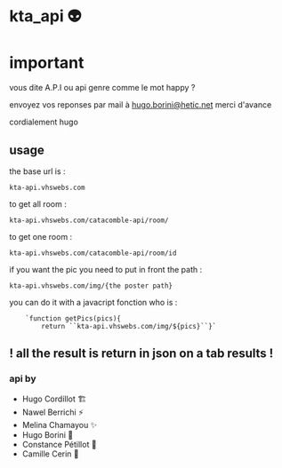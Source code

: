 # kta_api :alien:

# important

vous dite A.P.I ou api genre comme le mot happy ?

envoyez vos reponses par mail à hugo.borini@hetic.net merci d'avance 

cordialement hugo


## usage

the base url is :

    kta-api.vhswebs.com

to get all room :

    kta-api.vhswebs.com/catacomble-api/room/
 to get one room :
 

    kta-api.vhswebs.com/catacomble-api/room/id
  

if you want the pic you need to put in front the path :

    kta-api.vhswebs.com/img/{the poster path}

you can do it with a javacript fonction who is :

        `function getPics(pics){
            return ``kta-api.vhswebs.com/img/${pics}``}`

## ! all the result is return in json on a tab results !


### api by 
 - Hugo Cordillot :building_construction:
 - Nawel Berrichi :zap:
 - Melina Chamayou :sparkles:
 - Hugo Borini :penguin:
 - Constance Pétillot :iphone:
 - Camille Cerin :rocket:
